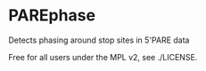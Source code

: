 PAREphase
=========

Detects phasing around stop sites in 5'PARE data


Free for all users under the MPL v2, see ./LICENSE.
